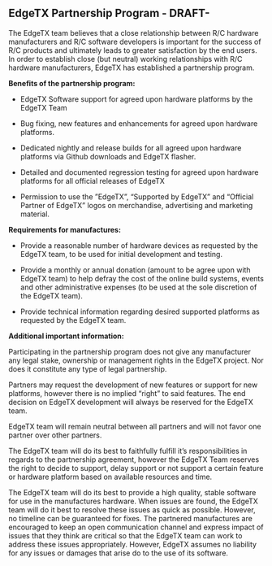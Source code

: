 ## EdgeTX Partnership Program - DRAFT-

The EdgeTX team believes that a close relationship between R/C hardware manufacturers and R/C software developers is important for the success of R/C products and ultimately leads to greater satisfaction by the end users. In order to establish close (but neutral) working relationships with R/C hardware manufacturers, EdgeTX has established a partnership program.

**Benefits of the partnership program:**

 - EdgeTX Software support for agreed upon hardware platforms by the
   EdgeTX Team

 - Bug fixing, new features and enhancements for agreed upon hardware platforms.

 - Dedicated nightly and release builds for all agreed upon hardware platforms via Github downloads and EdgeTX flasher.

 - Detailed and documented regression testing for agreed upon hardware platforms for all official releases of EdgeTX

 - Permission to use the ”EdgeTX”, “Supported by EdgeTX” and “Official Partner of EdgeTX” logos on merchandise, advertising and marketing material.

**Requirements for manufactures:**

 - Provide a reasonable number of hardware devices as requested by the EdgeTX team, to be used for initial development and testing.

 - Provide a monthly or annual donation (amount to be agree upon with EdgeTX team) to help defray the cost of the online build systems, events and other administrative expenses (to be used at the sole discretion of the EdgeTX team).

 - Provide technical information regarding desired supported platforms as requested by the EdgeTX team.

**Additional  important information:**

Participating in the partnership program does not give any manufacturer any legal stake, ownership or management rights in the EdgeTX project. Nor does it constitute any type of legal partnership.

Partners may request the development of new features or support for new platforms, however there is no implied “right” to said features. The end decision on EdgeTX development will always be reserved for the EdgeTX team.

EdgeTX team will remain neutral between all partners and will not favor one partner over other partners.

The EdgeTX team will do its best to faithfully fulfill it’s responsibilities in regards to the partnership agreement, however the EdgeTX Team reserves the right to decide to support, delay support or not support a certain feature or hardware platform based on available resources and time.

The EdgeTX team will do its best to provide a high quality, stable software for use in the manufactures hardware. When issues are found, the EdgeTX team will do it best to resolve these issues as quick as possible. However, no timeline can be guaranteed for fixes. The partnered manufactures are encouraged to keep an open communication channel and express impact of issues that they think are critical so that the EdgeTX team can work to address these issues appropriately. However, EdgeTX assumes no liability for any issues or damages that arise do to the use of its software.

